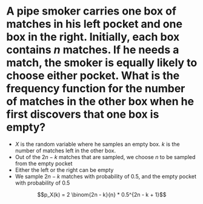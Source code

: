 # A pipe smoker carries one box of matches in his left pocket and one box in the right. Initially, each box contains $n$ matches. If he needs a match, the smoker is equally likely to choose either pocket. What is the frequency function for the number of matches in the other box when he first discovers that one box is empty?
* $X$ is the random variable where he samples an empty box. $k$ is the number of matches left in the other box.
* Out of the $2n - k$ matches that are sampled, we choose $n$ to be sampled from the empty pocket
* Either the left or the right can be empty
* We sample $2n - k$ matches with probability of $0.5$, and the empty pocket with probability of $0.5$

$$p_X(k) = 2 \binom{2n - k}{n} * 0.5^{2n - k + 1}$$
